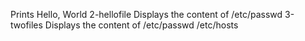 Prints Hello, World
2-hellofile Displays the content of /etc/passwd
3-twofiles Displays the content of /etc/passwd /etc/hosts